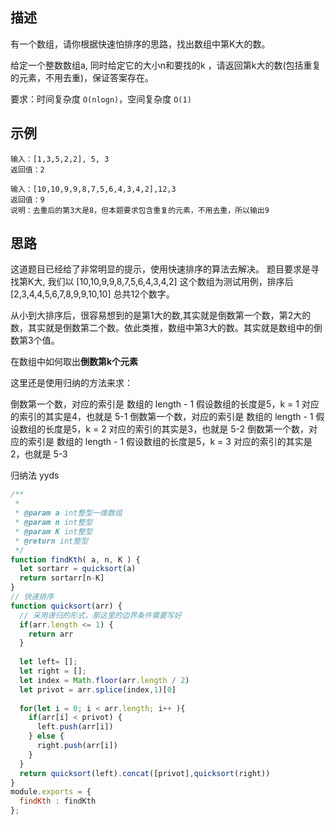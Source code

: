 ## 描述

有一个数组，请你根据快速怕排序的思路，找出数组中第K大的数。

给定一个整数数组a, 同时给定它的大小n和要找的k ，请返回第k大的数(包括重复的元素，不用去重)，保证答案存在。

要求：时间复杂度 `O(nlogn)`，空间复杂度 `O(1)`

## 示例
```
输入：[1,3,5,2,2], 5, 3
返回值：2

输入：[10,10,9,9,8,7,5,6,4,3,4,2],12,3
返回值：9
说明：去重后的第3大是8，但本题要求包含重复的元素，不用去重，所以输出9  
```

## 思路
这道题目已经给了非常明显的提示，使用快速排序的算法去解决。
题目要求是寻找第K大, 我们以 [10,10,9,9,8,7,5,6,4,3,4,2] 这个数组为测试用例，排序后 [2,3,4,4,5,6,7,8,9,9,10,10] 总共12个数字。

从小到大排序后，很容易想到的是第1大的数,其实就是倒数第一个数，第2大的数，其实就是倒数第二个数。依此类推，数组中第3大的数。其实就是数组中的倒数第3个值。

在数组中如何取出**倒数第k个元素** 

这里还是使用归纳的方法来求：

倒数第一个数，对应的索引是 数组的 length - 1 假设数组的长度是5，k = 1 对应的索引的其实是4，也就是 5-1
倒数第一个数，对应的索引是 数组的 length - 1 假设数组的长度是5，k = 2 对应的索引的其实是3，也就是 5-2
倒数第一个数，对应的索引是 数组的 length - 1 假设数组的长度是5，k = 3 对应的索引的其实是2，也就是 5-3

归纳法 yyds
```js
/**
 * 
 * @param a int整型一维数组 
 * @param n int整型 
 * @param K int整型 
 * @return int整型
 */
function findKth( a, n, K ) {
  let sortarr = quicksort(a)
  return sortarr[n-K]
}
// 快速排序
function quicksort(arr) {
  // 采用递归的形式，那这里的边界条件需要写好
  if(arr.length <= 1) {
    return arr
  }
  
  let left= [];
  let right = [];
  let index = Math.floor(arr.length / 2)
  let privot = arr.splice(index,1)[0]
  
  for(let i = 0; i < arr.length; i++ ){
    if(arr[i] < privot) {
      left.push(arr[i])
    } else {
      right.push(arr[i])
    }
  }
  return quicksort(left).concat([privot],quicksort(right))
}
module.exports = {
  findKth : findKth
};
```